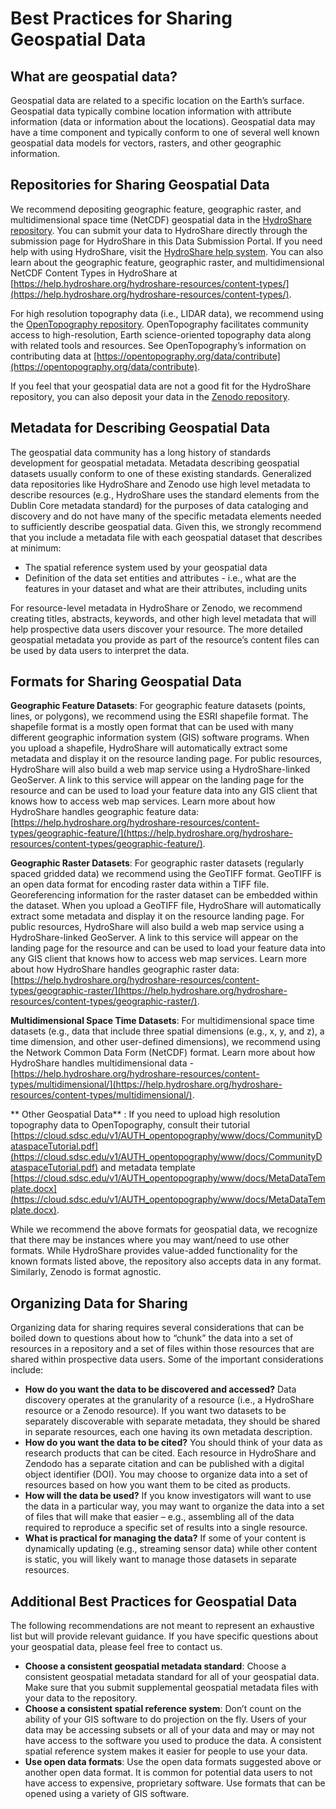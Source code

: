 # Best Practices for Sharing Geospatial Data

## What are geospatial data?

Geospatial data are related to a specific location on the Earth’s surface. Geospatial data typically combine location information with attribute information (data or information about the locations). Geospatial data may have a time component and typically conform to one of several well known geospatial data models for vectors, rasters, and other geographic information.

## Repositories for Sharing Geospatial Data

We recommend depositing geographic feature, geographic raster, and multidimensional space time (NetCDF) geospatial data in the [HydroShare repository](http://hydroshare.org). You can submit your data to HydroShare directly through the submission page for HydroShare in this Data Submission Portal. If you need help with using HydroShare, visit the [HydroShare help system](http://help.hydroshare.org). You can also learn about the geographic feature, geographic raster, and multidimensional NetCDF Content Types in HydroShare at [https://help.hydroshare.org/hydroshare-resources/content-types/](https://help.hydroshare.org/hydroshare-resources/content-types/).

For high resolution topography data (i.e., LIDAR data), we recommend using the [OpenTopography repository](https://opentopography.org/). OpenTopography facilitates community access to high-resolution, Earth science-oriented topography data along with related tools and resources. See OpenTopography’s information on contributing data at [https://opentopography.org/data/contribute](https://opentopography.org/data/contribute).

If you feel that your geospatial data are not a good fit for the HydroShare repository, you can also deposit your data in the [Zenodo repository](http://zenodo.org).

## Metadata for Describing Geospatial Data

The geospatial data community has a long history of standards development for geospatial metadata. Metadata describing geospatial datasets usually conform to one of these existing standards. Generalized data repositories like HydroShare and Zenodo use high level metadata to describe resources (e.g., HydroShare uses the standard elements from the Dublin Core metadata standard) for the purposes of data cataloging and discovery and do not have many of the specific metadata elements needed to sufficiently describe geospatial data. Given this, we strongly recommend that you include a metadata file with each geospatial dataset that describes at minimum:

* The spatial reference system used by your geospatial data
* Definition of the data set entities and attributes - i.e., what are the features in your dataset and what are their attributes, including units

For resource-level metadata in HydroShare or Zenodo, we recommend creating titles, abstracts, keywords, and other high level metadata that will help prospective data users discover your resource. The more detailed geospatial metadata you provide as part of the resource’s content files can be used by data users to interpret the data.

## Formats for Sharing Geospatial Data

**Geographic Feature Datasets**: For geographic feature datasets (points, lines, or polygons), we recommend using the ESRI shapefile format. The shapefile format is a mostly open format that can be used with many different geographic information system (GIS) software programs. When you upload a shapefile, HydroShare will automatically extract some metadata and display it on the resource landing page. For public resources, HydroShare will also build a web map service using a HydroShare-linked GeoServer. A link to this service will appear on the landing page for the resource and can be used to load your feature data into any GIS client that knows how to access web map services.  Learn more about how HydroShare handles geographic feature data: [https://help.hydroshare.org/hydroshare-resources/content-types/geographic-feature/](https://help.hydroshare.org/hydroshare-resources/content-types/geographic-feature/).

**Geographic Raster Datasets**: For geographic raster datasets (regularly spaced gridded data) we recommend using the GeoTIFF format. GeoTIFF is an open data format for encoding raster data within a TIFF file. Georeferencing information for the raster dataset can be embedded within the dataset. When you upload a GeoTIFF file, HydroShare will automatically extract some metadata and display it on the resource landing page. For public resources, HydroShare will also build a web map service using a HydroShare-linked GeoServer. A link to this service will appear on the landing page for the resource and can be used to load your feature data into any GIS client that knows how to access web map services. Learn more about how HydroShare handles geographic raster data: [https://help.hydroshare.org/hydroshare-resources/content-types/geographic-raster/](https://help.hydroshare.org/hydroshare-resources/content-types/geographic-raster/).

**Multidimensional Space Time Datasets**: For multidimensional space time datasets (e.g., data that include three spatial dimensions (e.g., x, y, and z), a time dimension, and other user-defined dimensions), we recommend using the Network Common Data Form (NetCDF) format. Learn more about how HydroShare handles multidimensional data - [https://help.hydroshare.org/hydroshare-resources/content-types/multidimensional/](https://help.hydroshare.org/hydroshare-resources/content-types/multidimensional/).

** Other Geospatial Data** : If you need to upload high resolution topography data to OpenTopography, consult their tutorial [https://cloud.sdsc.edu/v1/AUTH_opentopography/www/docs/CommunityDataspaceTutorial.pdf](https://cloud.sdsc.edu/v1/AUTH_opentopography/www/docs/CommunityDataspaceTutorial.pdf) and metadata template [https://cloud.sdsc.edu/v1/AUTH_opentopography/www/docs/MetaDataTemplate.docx](https://cloud.sdsc.edu/v1/AUTH_opentopography/www/docs/MetaDataTemplate.docx).

While we recommend the above formats for geospatial data, we recognize that there may be instances where you may want/need to use other formats. While HydroShare provides value-added functionality for the known formats listed above, the repository also accepts data in any format. Similarly, Zenodo is format agnostic.

## Organizing Data for Sharing

Organizing data for sharing requires several considerations that can be boiled down to questions about how to “chunk” the data into a set of resources in a repository and a set of files within those resources that are shared within prospective data users. Some of the important considerations include:

* **How do you want the data to be discovered and accessed?** Data discovery operates at the granularity of a resource (i.e., a HydroShare resource or a Zenodo resource). If you want two datasets to be separately discoverable with separate metadata, they should be shared in separate resources, each one having its own metadata description.
* **How do you want the data to be cited?** You should think of your data as research products that can be cited. Each resource in HydroShare and Zendodo has a separate citation and can be published with a digital object identifier (DOI). You may choose to organize data into a set of resources based on how you want them to be cited as products.
* **How will the data be used?** If you know investigators will want to use the data in a particular way, you may want to organize the data into a set of files that will make that easier – e.g., assembling all of the data required to reproduce a specific set of results into a single resource.
* **What is practical for managing the data?** If some of your content is dynamically updating (e.g., streaming sensor data) while other content is static, you will likely want to manage those datasets in separate resources.

## Additional Best Practices for Geospatial Data

The following recommendations are not meant to represent an exhaustive list but will provide relevant guidance. If you have specific questions about your geospatial data, please feel free to contact us.

* **Choose a consistent geospatial metadata standard**: Choose a consistent geospatial metadata standard for all of your geospatial data. Make sure that you submit supplemental geospatial metadata files with your data to the repository.
* **Choose a consistent spatial reference system**: Don’t count on the ability of your GIS software to do projection on the fly. Users of your data may be accessing subsets or all of your data and may or may not have access to the software you used to produce the data. A consistent spatial reference system makes it easier for people to use your data.
* **Use open data formats**: Use the open data formats suggested above or another open data format. It is common for potential data users to not have access to expensive, proprietary software. Use formats that can be opened using a variety of GIS software.
